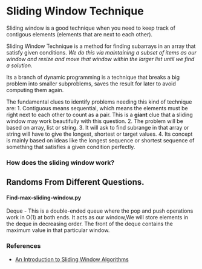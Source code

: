 # Sliding Window Technique 

Sliding window is a good technique when you need to keep track of contigous elements (elements that are next to each other).

Sliding Window Technique is a method for finding subarrays in an array that satisfy given conditions. *We do this via maintaining a subset of items as our window and resize and move that window within the larger list until we find a solution.*

Its a branch of dynamic programming is a technique that breaks a big problem into smaller subproblems, saves the result for later to avoid computing them again.

The fundamental clues  to identify problems needing this kind of technique are:
    1. Contiguous means sequential, which means the elements must be right next to each other to count as a pair. This is a **giant**  clue that a sliding window may work beautifully with this question.
    2. The problem will be based on array, list or string.
    3. It will ask to find subrange in that array or string will have to give the longest, shortest or target values.
    4. Its concept is mainly based on ideas like the longest sequence or shortest sequence of something that satisfies a given  condition perfectly.


### How does the sliding window work?
  
## Randoms From Different Questions.

#### Find-max-sliding-window.py

Deque - This is a double-ended queue where the pop and push operations work in O(1) at both ends.
It acts as our window,We will store elements in the deque in decreasing order.
The front of the deque contains the maximum value in that particular window.

### References
* [An Introduction to Sliding Window Algorithms](https://levelup.gitconnected.com/an-introduction-to-sliding-window-algorithms-5533c4fe1cc7)